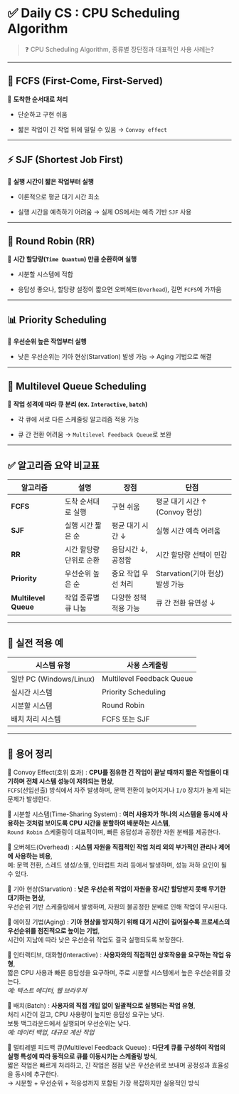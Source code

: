 # ✅ Daily CS : CPU Scheduling Algorithm

>❓
> CPU Scheduling Algorithm,
> 종류별 장단점과 대표적인 사용 사례는?

***

## 🥇 FCFS (First-Come, First-Served)

🔷 **도착한 순서대로 처리**

-  단순하고 구현 쉬움


- 짧은 작업이 긴 작업 뒤에 밀릴 수 있음 → `Convoy effect`

***

## ⚡ SJF (Shortest Job First)

🔷 **실행 시간이 짧은 작업부터 실행**

- 이론적으로 평균 대기 시간 최소


- 실행 시간을 예측하기 어려움 → 실제 OS에서는 예측 기반 `SJF` 사용

***

## 🔄 Round Robin (RR)

🔷 **시간 할당량(`Time Quantum`) 만큼 순환하며 실행**

- 시분할 시스템에 적합


- 응답성 좋으나, 할당량 설정이 짧으면 오버헤드(`Overhead`), 길면 `FCFS`에 가까움

***

## 📊 Priority Scheduling

🔷 **우선순위 높은 작업부터 실행**


- 낮은 우선순위는 기아 현상(Starvation) 발생 가능 → Aging 기법으로 해결

***

## 🧺 Multilevel Queue Scheduling


🔷 **작업 성격에 따라 큐 분리 (ex. `Interactive`, `batch`)**

- 각 큐에 서로 다른 스케줄링 알고리즘 적용 가능

- 큐 간 전환 어려움 → `Multilevel Feedback Queue`로 보완

***

## ✅ 알고리즘 요약 비교표

| 알고리즘                 | 설명            | 장점           | 단점                      |
| -------------------- | ------------- | ------------ | ----------------------- |
| **FCFS**             | 도착 순서대로 실행    | 구현 쉬움        | 평균 대기 시간 ↑ (Convoy 현상)  |
| **SJF**              | 실행 시간 짧은 순    | 평균 대기 시간 ↓   | 실행 시간 예측 어려움            |
| **RR**               | 시간 할당량 단위로 순환 | 응답시간 ↓, 공정함  | 시간 할당량 선택이 민감           |
| **Priority**         | 우선순위 높은 순     | 중요 작업 우선 처리  | Starvation(기아 현상) 발생 가능 |
| **Multilevel Queue** | 작업 종류별 큐 나눔   | 다양한 정책 적용 가능 | 큐 간 전환 유연성 ↓            |

***

## 📝 실전 적용 예

| 시스템 유형                | 사용 스케줄링                   |
| --------------------- | ------------------------- |
| 일반 PC (Windows/Linux) | Multilevel Feedback Queue |
| 실시간 시스템               | Priority Scheduling       |
| 시분할 시스템               | Round Robin               |
| 배치 처리 시스템             | FCFS 또는 SJF               |

***

## 📕 용어 정리

📌 Convoy Effect(호위 효과)
: **CPU를 점유한 긴 작업이 끝날 때까지 짧은 작업들이 대기하며 전체 시스템 성능이 저하되는 현상**, <br>
`FCFS`(선입선출) 방식에서 자주 발생하며, 문맥 전환이 늦어지거나 `I/O` 장치가 놀게 되는 문제가 발생한다.

📌 시분할 시스템(Time-Sharing System)
: **여러 사용자가 하나의 시스템을 동시에 사용하는 것처럼 보이도록 CPU 시간을 분할하여 배분하는 시스템**, <br>
`Round Robin` 스케줄링이 대표적이며, 빠른 응답성과 공정한 자원 분배를 제공한다.

📌 오버헤드(Overhead)
: **시스템 자원을 직접적인 작업 처리 외의 부가적인 관리나 제어에 사용하는 비용**, <br>
예: 문맥 전환, 스레드 생성/소멸, 인터럽트 처리 등에서 발생하며, 성능 저하 요인이 될 수 있다.

📌 기아 현상(Starvation)
: **낮은 우선순위 작업이 자원을 장시간 할당받지 못해 무기한 대기하는 현상**, <br>
우선순위 기반 스케줄링에서 발생하며, 자원의 불공정한 분배로 인해 작업이 무시된다.

📌 에이징 기법(Aging)
: **기아 현상을 방지하기 위해 대기 시간이 길어질수록 프로세스의 우선순위를 점진적으로 높이는 기법**, <br>
시간이 지남에 따라 낮은 우선순위 작업도 결국 실행되도록 보장한다.

📌 인터랙티브, 대화형(Interactive)
: **사용자와의 직접적인 상호작용을 요구하는 작업 유형**, <br>
짧은 CPU 사용과 빠른 응답성을 요구하며, 주로 시분할 시스템에서 높은 우선순위를 갖는다. <br>
_예: 텍스트 에디터, 웹 브라우저_

📌 배치(Batch)
: **사용자의 직접 개입 없이 일괄적으로 실행되는 작업 유형**, <br>
처리 시간이 길고, CPU 사용량이 높지만 응답성 요구는 낮다. <br>
보통 백그라운드에서 실행되며 우선순위는 낮다. <br>
_예: 데이터 백업, 대규모 계산 작업_

📌 멀티레벨 피드백 큐(Multilevel Feedback Queue)
: **다단계 큐를 구성하여 작업의 실행 특성에 따라 동적으로 큐를 이동시키는 스케줄링 방식**, <br>
짧은 작업은 빠르게 처리하고, 긴 작업은 점점 낮은 우선순위로 보내며 공정성과 효율성을 동시에 추구한다. <br>
→ 시분할 + 우선순위 + 적응성까지 포함된 가장 복잡하지만 실용적인 방식